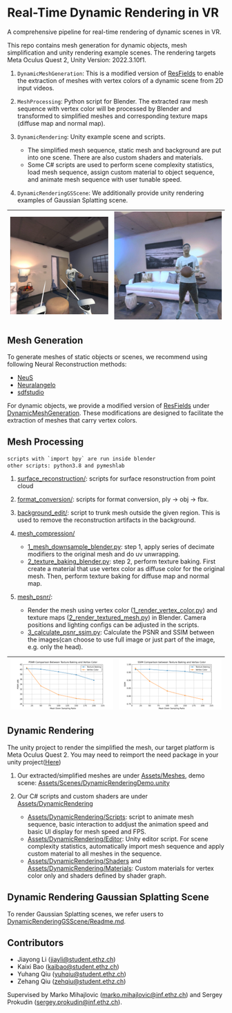 # Real-Time Dynamic Rendering in VR
A comprehensive pipeline for real-time rendering of dynamic scenes in VR.

This repo contains mesh generation for dynamic objects, mesh simplification and unity rendering example scenes. The rendering targets Meta Oculus Quest 2, Unity Version: 2022.3.10f1.
1. `DynamicMeshGeneration`: This is a modified version of [ResFields](https://github.com/markomih/ResFields) to enable the extraction of meshes with vertex colors of a dynamic scene from 2D input videos.

2. `MeshProcessing`: Python script for Blender. The extracted raw mesh sequence with vertex color will be processed by Blender and transformed to simplified meshes and corresponding texture maps (diffuse map and normal map).

3. `DynamicRendering`: Unity example scene and scripts. 
    - The simplified mesh sequence, static mesh and background are put into one scene. There are also custom shaders and materials. 
    - Some C# scripts are used to perform scene complexity statistics, load mesh sequence, assign custom material to object sequence, and animate mesh sequence with user tunable speed.

4. `DynamicRenderingGSScene`: We additionally provide unity rendering examples of Gaussian Splatting scene.


| <img src="demo-scene\demo_scene_1.jpg" alt="DemoScene1" style="zoom: 30%;" /> | <img src="demo-scene\demo_scene_2.jpg" alt="DemoScene2" style="zoom: 33%;" /> |
| :------------------------------------------------------------: | :------------------------------------------------------------: |

## Mesh Generation
To generate meshes of static objects or scenes, we recommend using following Neural Reconstruction methods:
- [NeuS](https://github.com/Totoro97/NeuS)
- [Neuralangelo](https://github.com/NVlabs/neuralangelo)
- [sdfstudio](https://github.com/autonomousvision/sdfstudio)

For dynamic objects, we provide a modified version of [ResFields](https://github.com/markomih/ResFields) under [DynamicMeshGeneration](DynamicMeshGeneration). These modifications are designed to facilitate the extraction of meshes that carry vertex colors.

## Mesh Processing
```
scripts with `import bpy` are run inside blender
other scripts: python3.8 and pymeshlab
```

1. [surface_reconstruction/](MeshProcessing/surface_reconstruction): scripts for surface resonstruction from point cloud

2. [format_conversion/](MeshProcessing/format_conversion): scripts for format conversion, ply -> obj -> fbx.

3. [background_edit/](MeshProcessing/background_edit): script to trunk mesh outside the given region. This is used to remove the reconstruction artifacts in the background. 

4. [mesh_compression/](MeshProcessing/mesh_compression)
    - [1_mesh_downsample_blender.py](MeshProcessing/mesh_compression/1_mesh_downsample_blender.py): step 1, apply series of decimate modifiers to the original mesh and do uv unwrapping.
    - [2_texture_baking_blender.py](MeshProcessing/mesh_compression/2_texture_baking_blender.py): step 2, perform texture baking. First create a material that use vertex color as diffuse color for the original mesh. Then, perform texture baking for diffuse map and normal map.

5. [mesh_psnr/](MeshProcessing/mesh_psnr): 
    - Render the mesh using vertex color ([1_render_vertex_color.py](MeshProcessing/mesh_psnr/1_render_vertex_color.py)) and texture maps ([2_render_textured_mesh.py](MeshProcessing/mesh_psnr/2_render_textured_mesh.py)) in Blender. Camera positions and lighting configs can be adjusted in the scripts.
    - [3_calculate_psnr_ssim.py](MeshProcessing/mesh_psnr/3_calculate_psnr_ssim.py): Calculate the PSNR and SSIM between the images(can choose to use full image or just part of the image, e.g. only the head).

| <img src="MeshProcessing\mesh_psnr\plots\psnr.png" alt="PSNR" style="zoom: 50%;" /> | <img src="MeshProcessing\mesh_psnr\plots\ssim.png" alt="SSIM" style="zoom: 50%;" /> |
| :----------------------------------------------------------: | :----------------------------------------------------------: |

## Dynamic Rendering
The unity project to render the simplified the mesh, our target platform is Meta Oculus Quest 2. You may need to reimport the need package in your unity project([Here](DynamicRendering/Packages/manifest.json))

1. Our extracted/simplified meshes are under [Assets/Meshes](DynamicRendering/Assets/Meshes), demo scene: [Assets/Scenes/DynamicRenderingDemo.unity](DynamicRendering/Assets/Scenes/DynamicRenderingDemo.unity)

2. Our C# scripts and custom shaders are under [Assets/DynamicRendering](DynamicRendering/Assets/DynamicRendering)
    - [Assets/DynamicRendering/Scripts](DynamicRendering/Assets/DynamicRendering/Scripts): script to animate mesh sequence, basic interaction to addjust the animation speed and basic UI display for mesh speed and FPS.
    - [Assets/DynamicRendering/Editor](DynamicRendering/Assets/DynamicRendering/Editor): Unity editor script. For scene complexity statistics, automatically import mesh sequence and apply custom material to all meshes in the sequence.
    - [Assets/DynamicRendering/Shaders](DynamicRendering/Assets/DynamicRendering/Shaders) and [Assets/DynamicRendering/Materials](DynamicRendering/Assets/DynamicRendering/Materials): Custom materials for vertex color only and shaders defined by shader graph.

## Dynamic Rendering Gaussian Splatting Scene
To render Gaussian Splatting scenes, we refer users to [DynamicRenderingGSScene/Readme.md](DynamicRenderingGSScene/Readme.md).

## Contributors
- Jiayong Li (jiayli@student.ethz.ch)
- Kaixi Bao (kaibao@student.ethz.ch)
- Yuhang Qiu (yuhqiu@student.ethz.ch)
- Zehang Qiu (zehqiu@student.ethz.ch)

Supervised by Marko Mihajlovic (marko.mihajlovic@inf.ethz.ch) and Sergey Prokudin (sergey.prokudin@inf.ethz.ch).